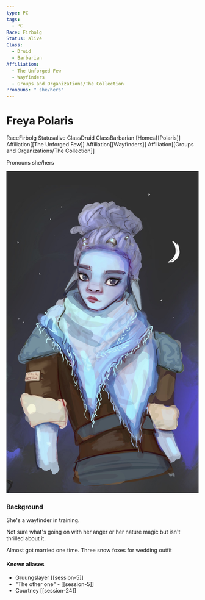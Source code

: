```yaml
---
type: PC
tags:
  - PC
Race: Firbolg
Status: alive
Class:
  - Druid
  - Barbarian
Affiliation:
  - The Unforged Few
  - Wayfinders
  - Groups and Organizations/The Collection
Pronouns: " she/hers"
---
```


# Freya Polaris
<span class="dataview inline-field"><span class="inline-field-key">Race</span><span class="inline-field-value">Firbolg</span></span>
<span class="dataview inline-field"><span class="inline-field-key">Status</span><span class="inline-field-value">alive</span></span>
<span class="dataview inline-field"><span class="inline-field-key">Class</span><span class="inline-field-value">Druid</span></span>
<span class="dataview inline-field"><span class="inline-field-key">Class</span><span class="inline-field-value">Barbarian</span></span>
[Home::[[Polaris]]
<span class="dataview inline-field"><span class="inline-field-key">Affiliation</span><span class="inline-field-value">[[The Unforged Few]]</span></span>
<span class="dataview inline-field"><span class="inline-field-key">Affiliation</span><span class="inline-field-value">[[Wayfinders]]</span></span>
<span class="dataview inline-field"><span class="inline-field-key">Affiliation</span><span class="inline-field-value">[[Groups and Organizations/The Collection]]</span></span>

<span class="dataview inline-field"><span class="inline-field-key">Pronouns</span><span class="inline-field-value"> she/hers</span></span>

![](/assets/obsidian/Freya.jpg)

### Background
She's a wayfinder in training.

Not sure what's going on with her anger or her nature magic but isn't thrilled about it.

Almost got married one time. Three snow foxes for wedding outfit

#### Known aliases
- Gruungslayer [[session-5]]
- "The other one" - [[session-5]]
- Courtney [[session-24]] 
